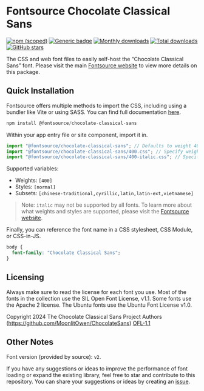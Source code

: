 # Fontsource Chocolate Classical Sans

[![npm (scoped)](https://img.shields.io/npm/v/@fontsource/chocolate-classical-sans?color=brightgreen)](https://www.npmjs.com/package/@fontsource/chocolate-classical-sans) [![Generic badge](https://img.shields.io/badge/fontsource-passing-brightgreen)](https://github.com/fontsource/fontsource) [![Monthly downloads](https://badgen.net/npm/dm/@fontsource/chocolate-classical-sans)](https://github.com/fontsource/fontsource) [![Total downloads](https://badgen.net/npm/dt/@fontsource/chocolate-classical-sans)](https://github.com/fontsource/fontsource) [![GitHub stars](https://img.shields.io/github/stars/fontsource/fontsource.svg?style=social&label=Star)](https://github.com/fontsource/fontsource/stargazers)

The CSS and web font files to easily self-host the “Chocolate Classical Sans” font. Please visit the main [Fontsource website](https://fontsource.org/fonts/chocolate-classical-sans) to view more details on this package.

## Quick Installation

Fontsource offers multiple methods to import the CSS, including using a bundler like Vite or using SASS. You can find full documentation [here](https://fontsource.org/docs/getting-started/introduction).

```javascript
npm install @fontsource/chocolate-classical-sans
```

Within your app entry file or site component, import it in.

```javascript
import "@fontsource/chocolate-classical-sans"; // Defaults to weight 400
import "@fontsource/chocolate-classical-sans/400.css"; // Specify weight
import "@fontsource/chocolate-classical-sans/400-italic.css"; // Specify weight and style
```

Supported variables:
- Weights: `[400]`
- Styles: `[normal]`
- Subsets: `[chinese-traditional,cyrillic,latin,latin-ext,vietnamese]`

> Note: `italic` may not be supported by all fonts. To learn more about what weights and styles are supported, please visit the [Fontsource website](https://fontsource.org/fonts/chocolate-classical-sans).

Finally, you can reference the font name in a CSS stylesheet, CSS Module, or CSS-in-JS.

```css
body {
  font-family: "Chocolate Classical Sans";
}
```

## Licensing
Always make sure to read the license for each font you use. Most of the fonts in the collection use the SIL Open Font License, v1.1. Some fonts use the Apache 2 license. The Ubuntu fonts use the Ubuntu Font License v1.0.

Copyright 2024 The Chocolate Classical Sans Project Authors (https://github.com/MoonlitOwen/ChocolateSans)
[OFL-1.1](http://scripts.sil.org/OFL)

## Other Notes
Font version (provided by source): `v2`.

If you have any suggestions or ideas to improve the performance of font loading or expand the existing library, feel free to star and contribute to this repository. You can share your suggestions or ideas by creating an [issue](https://github.com/fontsource/fontsource/issues).